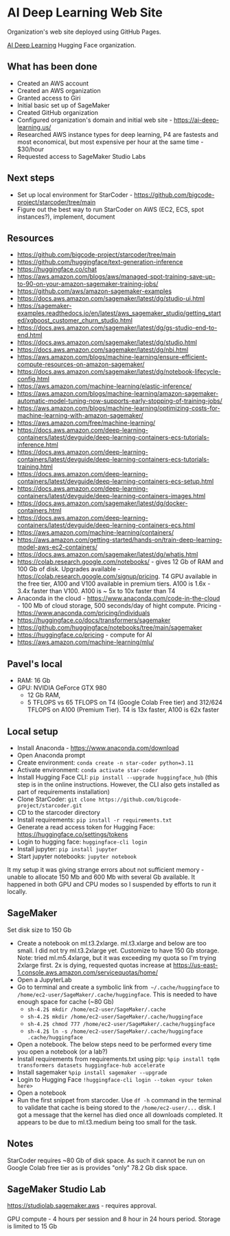 # AI Deep Learning Web Site

Organization's web site deployed using GitHub Pages.

[AI Deep Learning](https://huggingface.co/ai-deep-learning) Hugging Face organization.

## What has been done

* Created an AWS account
* Created an AWS organization
* Granted access to Giri
* Initial basic set up of SageMaker
* Created GitHub organization
* Configured organization's domain and initial web site - https://ai-deep-learning.us/
* Researched AWS instance types for deep learning, P4 are fastests and most economical, but most expensive per hour at the same time - $30/hour
* Requested access to SageMaker Studio Labs

## Next steps

* Set up local environment for StarCoder - https://github.com/bigcode-project/starcoder/tree/main
* Figure out the best way to run StarCoder on AWS (EC2, ECS, spot instances?), implement, document


## Resources

* https://github.com/bigcode-project/starcoder/tree/main
* https://github.com/huggingface/text-generation-inference
* https://huggingface.co/chat
* https://aws.amazon.com/blogs/aws/managed-spot-training-save-up-to-90-on-your-amazon-sagemaker-training-jobs/
* https://github.com/aws/amazon-sagemaker-examples
* https://docs.aws.amazon.com/sagemaker/latest/dg/studio-ui.html
* https://sagemaker-examples.readthedocs.io/en/latest/aws_sagemaker_studio/getting_started/xgboost_customer_churn_studio.html
* https://docs.aws.amazon.com/sagemaker/latest/dg/gs-studio-end-to-end.html
* https://docs.aws.amazon.com/sagemaker/latest/dg/studio.html
* https://docs.aws.amazon.com/sagemaker/latest/dg/nbi.html
* https://aws.amazon.com/blogs/machine-learning/ensure-efficient-compute-resources-on-amazon-sagemaker/
* https://docs.aws.amazon.com/sagemaker/latest/dg/notebook-lifecycle-config.html
* https://aws.amazon.com/machine-learning/elastic-inference/
* https://aws.amazon.com/blogs/machine-learning/amazon-sagemaker-automatic-model-tuning-now-supports-early-stopping-of-training-jobs/
* https://aws.amazon.com/blogs/machine-learning/optimizing-costs-for-machine-learning-with-amazon-sagemaker/
* https://aws.amazon.com/free/machine-learning/
* https://docs.aws.amazon.com/deep-learning-containers/latest/devguide/deep-learning-containers-ecs-tutorials-inference.html
* https://docs.aws.amazon.com/deep-learning-containers/latest/devguide/deep-learning-containers-ecs-tutorials-training.html
* https://docs.aws.amazon.com/deep-learning-containers/latest/devguide/deep-learning-containers-ecs-setup.html
* https://docs.aws.amazon.com/deep-learning-containers/latest/devguide/deep-learning-containers-images.html
* https://docs.aws.amazon.com/sagemaker/latest/dg/docker-containers.html
* https://docs.aws.amazon.com/deep-learning-containers/latest/devguide/deep-learning-containers-ecs.html
* https://aws.amazon.com/machine-learning/containers/
* https://aws.amazon.com/getting-started/hands-on/train-deep-learning-model-aws-ec2-containers/
* https://docs.aws.amazon.com/sagemaker/latest/dg/whatis.html
* https://colab.research.google.com/notebooks/ - gives 12 Gb of RAM and 100 Gb of disk. Upgrades available - https://colab.research.google.com/signup/pricing. T4 GPU available in the free tier, A100 and V100 available in premium tiers. A100 is 1.6x - 3.4x faster than V100. A100 is ~ 5x to 10x faster than T4
* Anaconda in the cloud - https://www.anaconda.com/code-in-the-cloud - 100 Mb of cloud storage, 500 seconds/day of hight compute. Pricing - https://www.anaconda.com/pricing/individuals
* https://huggingface.co/docs/transformers/sagemaker
* https://github.com/huggingface/notebooks/tree/main/sagemaker
* https://huggingface.co/pricing - compute for AI
* https://aws.amazon.com/machine-learning/mlu/

## Pavel's local 

* RAM: 16 Gb
* GPU: NVIDIA GeForce GTX 980
    * 12 Gb RAM, 
    * 5 TFLOPS vs 65 TFLOPS on T4 (Google Colab Free tier) and 312/624 TFLOPS on A100 (Premium Tier). T4 is 13x faster, A100 is 62x faster

## Local setup

* Install Anaconda - https://www.anaconda.com/download
* Open Anaconda prompt
* Create environment: ``conda create -n star-coder python=3.11``
* Activate environment: ``conda activate star-coder``
* Install Hugging Face CLI: ``pip install --upgrade huggingface_hub`` (this step is in the online instructions. However, the CLI also gets installed as part of requirements installation) 
* Clone StarCoder: ``git clone https://github.com/bigcode-project/starcoder.git``
* CD to the starcoder directory
* Install requirements: ``pip install -r requirements.txt``
* Generate a read access token for Hugging Face: https://huggingface.co/settings/tokens
* Login to hugging face: ``huggingface-cli login``
* Install jupyter: ``pip install jupyter``
* Start jupyter notebooks: ``jupyter notebook``

It my setup it was giving strange errors about not sufficient memory - unable to allocate 150 Mb and 600 Mb with several Gb available. It happened in both GPU and CPU modes so I suspended by efforts to run it locally.

## SageMaker

Set disk size to 150 Gb

* Create a notebook on ml.t3.2xlarge. ml.t3.xlarge and below are too small. I did not try ml.t3.2xlarge yet. Customize to have 150 Gb storage. Note: tried ml.m5.4xlarge, but it was exceeding my quota so I'm trying 2xlarge first. 2x is dying, requested quotas increase at https://us-east-1.console.aws.amazon.com/servicequotas/home/
* Open a JupyterLab
* Go to terminal and create a symbolic link from`` ~/.cache/huggingface`` to ``/home/ec2-user/SageMaker/.cache/huggingface``. This is needed to have enough space for cache (~80 Gb)
    * ``sh-4.2$ mkdir /home/ec2-user/SageMaker/.cache``
    * ``sh-4.2$ mkdir /home/ec2-user/SageMaker/.cache/huggingface``
    * ``sh-4.2$ chmod 777 /home/ec2-user/SageMaker/.cache/huggingface``
    * ``sh-4.2$ ln -s /home/ec2-user/SageMaker/.cache/huggingface .cache/huggingface``
* Open a notebook. The below steps need to be performed every time you open a notebook (or a lab?)
* Install requirements from requirements.txt using pip: ``%pip install tqdm transformers datasets huggingface-hub accelerate``
* Install sagemaker ``%pip install sagemaker --upgrade``
* Login to Hugging Face ``!huggingface-cli login --token <your token here>``
* Open a notebook
* Run the first snippet from starcoder. Use ``df -h`` command in the terminal to validate that cache is being stored to the ``/home/ec2-user/...`` disk. I got a message that the kernel has died once all downloads completed. It appears to be due to ml.t3.medium being too small for the task.

## Notes

StarCoder requires ~80 Gb of disk space. As such it cannot be run on Google Colab free tier as is provides "only" 78.2 Gb disk space.

## SageMaker Studio Lab

https://studiolab.sagemaker.aws - requires approval. 

GPU compute - 4 hours per session and 8 hour in 24 hours period. Storage is limited to 15 Gb


